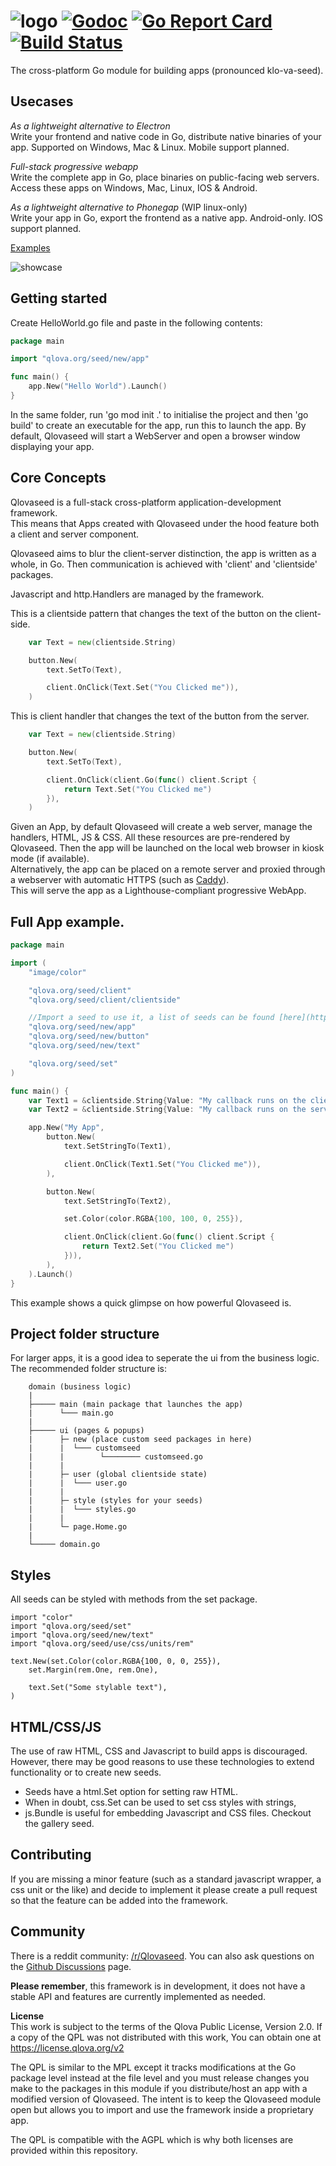# ![logo](assets/logo.svg) [![Godoc](https://godoc.org/qlova.org/seed?status.svg)](https://pkg.go.dev/qlova.org/seed) [![Go Report Card](https://goreportcard.com/badge/github.com/qlova/seed)](https://goreportcard.com/report/github.com/qlova/seed) [![Build Status](https://travis-ci.org/qlova/seed.svg?branch=master)](https://travis-ci.org/qlova/seed)

The cross-platform Go module for building apps (pronounced klo-va-seed). 

## Usecases

*As a lightweight alternative to Electron*  
 Write your frontend and native code in Go, distribute native binaries of your app.
 Supported on Windows, Mac & Linux. Mobile support planned.
 
*Full-stack progressive webapp*  
 Write the complete app in Go, place binaries on public-facing web servers.
 Access these apps on Windows, Mac, Linux, IOS & Android.
 
*As a lightweight alternative to Phonegap* (WIP linux-only)  
 Write your app in Go, export the frontend as a native app.
 Android-only. IOS support planned.

[Examples](examples)

![showcase](assets/showcase.jpg)

## Getting started

Create HelloWorld.go file and paste in the following contents:

```go
package main

import "qlova.org/seed/new/app"

func main() {
	app.New("Hello World").Launch()
}
```

In the same folder, run 'go mod init .' to initialise the project and then 'go build' to create an executable for the app, run this to launch the app. By default, Qlovaseed will start a WebServer and open a browser window displaying your app.

## Core Concepts

Qlovaseed is a full-stack cross-platform application-development framework.  
This means that Apps created with Qlovaseed under the hood feature both a client and server component.  

Qlovaseed aims to blur the client-server distinction, the app is written as a whole, in Go.
Then communication is achieved with 'client' and 'clientside' packages.

Javascript and http.Handlers are managed by the framework.

This is a clientside pattern that changes the text of the button on the client-side.
```go
    var Text = new(clientside.String)

    button.New(
        text.SetTo(Text),

        client.OnClick(Text.Set("You Clicked me")),
    )
```

This is client handler that changes the text of the button from the server.
```go
	var Text = new(clientside.String)

    button.New(
        text.SetTo(Text),

        client.OnClick(client.Go(func() client.Script {
            return Text.Set("You Clicked me")
        }),
    )
```

Given an App, by default Qlovaseed will create a web server, manage the handlers, HTML, JS & CSS. All these resources are pre-rendered by Qlovaseed.
Then the app will be launched on the local web browser in kiosk mode (if available).  
Alternatively, the app can be placed on a remote server and proxied through a webserver with automatic HTTPS (such as [Caddy](https://caddyserver.com/)).  
This will serve the app as a Lighthouse-compliant progressive WebApp.

## Full App example.

```go
package main

import (
	"image/color"

	"qlova.org/seed/client"
	"qlova.org/seed/client/clientside"

	//Import a seed to use it, a list of seeds can be found [here](https://github.com/qlova/seed/tree/master/new).
	"qlova.org/seed/new/app"
	"qlova.org/seed/new/button"
	"qlova.org/seed/new/text"

	"qlova.org/seed/set"
)

func main() {
	var Text1 = &clientside.String{Value: "My callback runs on the client"}
	var Text2 = &clientside.String{Value: "My callback runs on the server"}

	app.New("My App",
		button.New(
			text.SetStringTo(Text1),

			client.OnClick(Text1.Set("You Clicked me")),
		),

		button.New(
			text.SetStringTo(Text2),

			set.Color(color.RGBA{100, 100, 0, 255}),

			client.OnClick(client.Go(func() client.Script {
				return Text2.Set("You Clicked me")
			})),
		),
	).Launch()
}
```

This example shows a quick glimpse on how powerful Qlovaseed is.

## Project folder structure

For larger apps, it is a good idea to seperate the ui from the business logic. The recommended folder structure is:

```
    domain (business logic)
    |
    ├───── main (main package that launches the app)
    |      └─── main.go
    |
    ├───── ui (pages & popups)
    |      ├─ new (place custom seed packages in here)
    |      |  └─── customseed
    |      |        └──────── customseed.go
    |      |
    |      ├─ user (global clientside state)
    |      |  └─── user.go
    |      |
    |      ├─ style (styles for your seeds)
    |      |  └─── styles.go
    |      |
    |      └─ page.Home.go
    |
    └───── domain.go
```

## Styles

All seeds can be styled with methods from the set package.

```
import "color"
import "qlova.org/seed/set"
import "qlova.org/seed/new/text"
import "qlova.org/seed/use/css/units/rem"

text.New(set.Color(color.RGBA{100, 0, 0, 255}),
    set.Margin(rem.One, rem.One),

    text.Set("Some stylable text"),
)
```

## HTML/CSS/JS

The use of raw HTML, CSS and Javascript to build apps is discouraged.
However, there may be good reasons to use these technologies to extend functionality or to create new seeds.

* Seeds have a html.Set option for setting raw HTML.
* When in doubt, css.Set can be used to set css styles with strings,
* js.Bundle is useful for embedding Javascript and CSS files. Checkout the gallery seed.

## Contributing
If you are missing a minor feature (such as a standard javascript wrapper, a css unit or the like) and decide to implement it please create a pull request 
so that the feature can be added into the framework.

## Community 
There is a reddit community: [/r/Qlovaseed](https://www.reddit.com/r/Qlovaseed/).
You can also ask questions on the [Github Discussions](https://github.com/qlova/seed/discussions) page.

**Please remember**, this framework is in development, it does not have a stable API and features are currently implemented as needed.

**License**  
This work is subject to the terms of the Qlova Public
License, Version 2.0. If a copy of the QPL was not distributed with this
work, You can obtain one at https://license.qlova.org/v2

The QPL is similar to the MPL except it tracks modifications at the Go package level instead at the file level and you 
must release changes you make to the packages in this module if you distribute/host an app with a modified version of Qlovaseed. 
The intent is to keep the Qlovaseed module open but allows you to import and use the framework inside a proprietary app.

The QPL is compatible with the AGPL which is why both licenses are provided within this repository.
